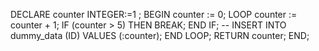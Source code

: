  DECLARE
        counter INTEGER:=1 ;
    BEGIN
        counter := 0;
        LOOP
            counter := counter + 1;
            IF (counter > 5) THEN
                BREAK;
            END IF;
            -- INSERT INTO dummy_data (ID) VALUES (:counter);
        END LOOP;
        RETURN counter;
    END;
